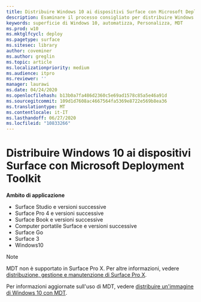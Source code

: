```yaml
---
title: Distribuire Windows 10 ai dispositivi Surface con Microsoft Deployment Toolkit (Surface)
description: Esaminare il processo consigliato per distribuire Windows 10 ai dispositivi Surface con Microsoft Deployment Toolkit.
keywords: superficie di Windows 10, automatizza, Personalizza, MDT
ms.prod: w10
ms.mktglfcycl: deploy
ms.pagetype: surface
ms.sitesec: library
author: coveminer
ms.author: greglin
ms.topic: article
ms.localizationpriority: medium
ms.audience: itpro
ms.reviewer: ''
manager: laurawi
ms.date: 04/24/2020
ms.openlocfilehash: b13b0a7fa486d2360c5e69ad1578c85a5e46a91d
ms.sourcegitcommit: 109d1d7608ac4667564fa5369e8722e569b8ea36
ms.translationtype: MT
ms.contentlocale: it-IT
ms.lasthandoff: 06/27/2020
ms.locfileid: "10833266"
---
```

# Distribuire Windows 10 ai dispositivi Surface con Microsoft Deployment Toolkit

**Ambito di applicazione**

- Surface Studio e versioni successive
- Surface Pro 4 e versioni successive
- Surface Book e versioni successive
- Computer portatile Surface e versioni successive
- Surface Go
- Surface 3
- Windows10

> [!NOTE]
> MDT non è supportato in Surface Pro X. Per altre informazioni, vedere [distribuzione, gestione e manutenzione di Surface Pro X](surface-pro-arm-app-management.md).

Per informazioni aggiornate sull'uso di MDT, vedere [distribuire un'immagine di Windows 10 con MDT](https://docs.microsoft.com/windows/deployment/deploy-windows-mdt/deploy-a-windows-10-image-using-mdt).

